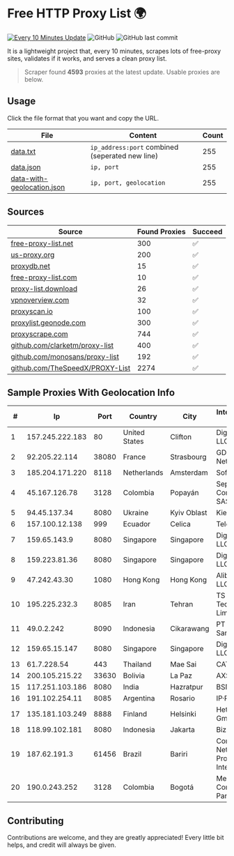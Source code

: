
# Free HTTP Proxy List 🌍

[![Every 10 Minutes Update](https://github.com/mertguvencli/http-proxy-list/actions/workflows/main.yml/badge.svg?branch=main)](https://github.com/mertguvencli/http-proxy-list/actions/workflows/main.yml)
![GitHub](https://img.shields.io/github/license/mertguvencli/http-proxy-list)
![GitHub last commit](https://img.shields.io/github/last-commit/mertguvencli/http-proxy-list)

It is a lightweight project that, every 10 minutes, scrapes lots of free-proxy sites, validates if it works, and serves a clean proxy list.


> Scraper found **4593** proxies at the latest update. Usable proxies are below.

## Usage

Click the file format that you want and copy the URL.


|File|Content|Count|
|----|-------|-----|
|[data.txt](https://raw.githubusercontent.com/mertguvencli/http-proxy-list/main/proxy-list/data.txt)|`ip_address:port` combined (seperated new line)|255|
|[data.json](https://raw.githubusercontent.com/mertguvencli/http-proxy-list/main/proxy-list/data.json)|`ip, port`|255|
|[data-with-geolocation.json](https://raw.githubusercontent.com/mertguvencli/http-proxy-list/main/proxy-list/data-with-geolocation.json)|`ip, port, geolocation`|255|

## Sources

|Source|Found Proxies|Succeed|
|------|-------------|-------|
|[free-proxy-list.net](https://free-proxy-list.net)|300|✅|
|[us-proxy.org](https://www.us-proxy.org)|200|✅|
|[proxydb.net](http://proxydb.net)|15|✅|
|[free-proxy-list.com](https://free-proxy-list.com/?page=&port=&type%5B%5D=http&type%5B%5D=https&up_time=0&search=Search)|10|✅|
|[proxy-list.download](https://www.proxy-list.download/HTTP)|26|✅|
|[vpnoverview.com](https://vpnoverview.com/privacy/anonymous-browsing/free-proxy-servers)|32|✅|
|[proxyscan.io](https://www.proxyscan.io)|100|✅|
|[proxylist.geonode.com](https://proxylist.geonode.com/api/proxy-list?limit=300&page=1&sort_by=lastChecked&sort_type=desc&protocols=http,https)|300|✅|
|[proxyscrape.com](https://api.proxyscrape.com/v2/?request=displayproxies&protocol=http&timeout=10000&country=all&ssl=all&anonymity=all)|744|✅|
|[github.com/clarketm/proxy-list](https://raw.githubusercontent.com/clarketm/proxy-list/master/proxy-list-raw.txt)|400|✅|
|[github.com/monosans/proxy-list](https://raw.githubusercontent.com/monosans/proxy-list/main/proxies/http.txt)|192|✅|
|[github.com/TheSpeedX/PROXY-List](https://raw.githubusercontent.com/TheSpeedX/PROXY-List/master/http.txt)|2274|✅|


## Sample Proxies With Geolocation Info

|#|Ip|Port|Country|City|Internet Service Provider|
|-|--|----|-------|----|-------------------------|
|1|157.245.222.183|80|United States|Clifton|DigitalOcean, LLC|
|2|92.205.22.114|38080|France|Strasbourg|GD MASS Network|
|3|185.204.171.220|8118|Netherlands|Amsterdam|Softqloud GmbH|
|4|45.167.126.78|3128|Colombia|Popayán|Sepcom Comunicaciones SAS|
|5|94.45.137.34|8080|Ukraine|Kyiv Oblast|Kievline LLC|
|6|157.100.12.138|999|Ecuador|Celica|Telconet S.A|
|7|159.65.143.9|8080|Singapore|Singapore|DigitalOcean, LLC|
|8|159.223.81.36|8080|Singapore|Singapore|DigitalOcean, LLC|
|9|47.242.43.30|1080|Hong Kong|Hong Kong|Alibaba.com LLC|
|10|195.225.232.3|8085|Iran|Tehran|TS Information Technology Limited|
|11|49.0.2.242|8090|Indonesia|Cikarawang|PT Usaha Adi Sanggoro|
|12|159.65.15.147|8080|Singapore|Singapore|DigitalOcean, LLC|
|13|61.7.228.54|443|Thailand|Mae Sai|CAT-ISP|
|14|200.105.215.22|33630|Bolivia|La Paz|AXS Bolivia S. A.|
|15|117.251.103.186|8080|India|Hazratpur|BSNL Internet|
|16|191.102.254.11|8085|Argentina|Rosario|IP·RED|
|17|135.181.103.249|8888|Finland|Helsinki|Hetzner Online GmbH|
|18|118.99.102.181|8080|Indonesia|Jakarta|Biznet Metronet|
|19|187.62.191.3|61456|Brazil|Bariri|Conexao Networks Provedor de Internet|
|20|190.0.243.252|3128|Colombia|Bogotá|Media Commerce Partners S.A|



## Contributing

Contributions are welcome, and they are greatly appreciated! Every
little bit helps, and credit will always be given.

